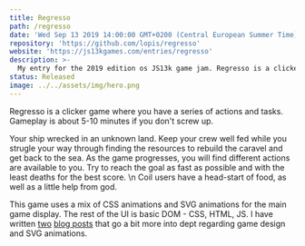 ```yaml
---
title: Regresso
path: /regresso
date: 'Wed Sep 13 2019 14:00:00 GMT+0200 (Central European Summer Time)'
repository: 'https://github.com/lopis/regresso'
website: 'https://js13kgames.com/entries/regresso'
description: >-
  My entry for the 2019 edition os JS13k game jam. Regresso is a clicker game where you have a series of actions and tasks. Gameplay is about 5-10 minutes if you don't screw up.
status: Released
image: ../../assets/img/hero.png
---
```

Regresso is a clicker game where you have a series of actions and tasks. Gameplay is about 5-10 minutes if you don't screw up.

Your ship wrecked in an unknown land. Keep your crew well fed while you strugle your way through finding the resources to rebuild the caravel and get back to the sea. As the game progresses, you will find different actions are available to you. Try to reach the goal as fast as possible and with the least deaths for the best score. \n Coil users have a head-start of food, as well as a little help from god.

This game uses a mix of CSS animations and SVG animations for the main game display. The rest of the UI is basic DOM - CSS, HTML, JS. I have written [two](/how-to-design-a-javascript-game-13kb) [blog posts](/how-to-design-a-javascript-game-in-13kb-or-less) that go a bit more into dept regarding game design and SVG animations.
